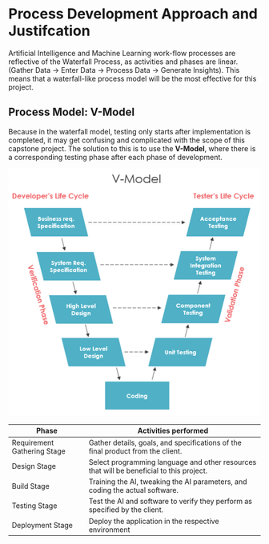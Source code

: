 # Process Development Approach and Justifcation

Artificial Intelligence and Machine Learning work-flow processes are reflective of the Waterfall Process, as activities and phases are linear. (Gather Data → Enter Data → Process Data → Generate Insights). This means that a waterfall-like process model will be the most effective for this project. 

## Process Model: V-Model

Because in the waterfall model, testing only starts after implementation is completed, it may get confusing and complicated with the scope of this capstone project. The solution to this is to use the **V-Model**, where there is a corresponding testing phase after each phase of development. 

![V-Model](../images/ca54cb3eb6999315b69798cc9154c3bcd13a5e9e639b65c40addc735c0cabf37.png)  



| Phase | Activities performed|
| --- | --- |
| Requirement Gathering Stage| Gather details, goals, and specifications of the final product from the client. | 
| Design Stage | Select programming language and other resources that will be beneficial to this project.  | 
| Build Stage | Training the AI, tweaking the AI parameters, and coding the actual software. |
| Testing Stage | Test the AI and software to verify they perform as specified by the client.  |
| Deployment Stage | Deploy the application in the respective environment |